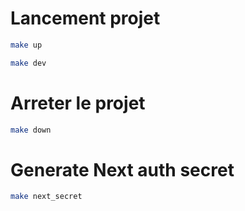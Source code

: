 # Lancement projet

```bash
make up
```
```bash
make dev
```

# Arreter le projet
```bash
make down
```
# Generate Next auth secret
```bash
make next_secret
```
